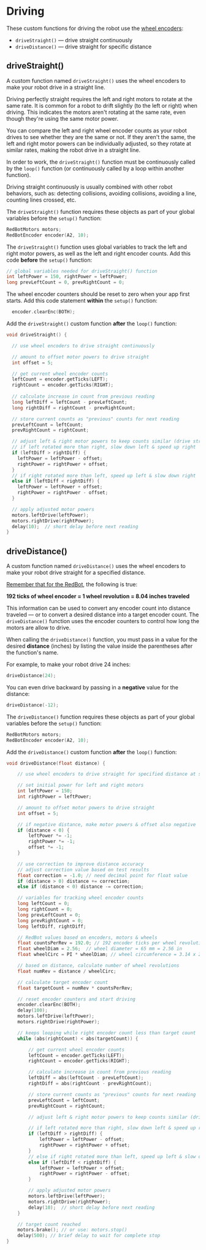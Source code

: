# Driving

These custom functions for driving the robot use the [wheel encoders](../physical-inputs/wheel-encoders.md):

* `driveStraight()` — drive straight continuously
* `driveDistance()` — drive straight for specific distance

## driveStraight\(\)

A custom function named `driveStraight()` uses the wheel encoders to make your robot drive in a straight line.

Driving perfectly straight requires the left and right motors to rotate at the same rate. It is common for a robot to drift slightly \(to the left or right\) when driving. This indicates the motors aren't rotating at the same rate, even though they're using the same motor power.

You can compare the left and right wheel encoder counts as your robot drives to see whether they are the same or not. If they aren't the same, the left and right motor powers can be individually adjusted, so they rotate at similar rates, making the robot drive in a straight line.

In order to work, the `driveStraight()` function must be continuously called by the `loop()` function \(or continuously called by a loop within another function\).

Driving straight continuously is usually combined with other robot behaviors, such as:  detecting collisions, avoiding collisions, avoiding a line, counting lines crossed, etc.

The `driveStraight()` function requires these objects as part of your global variables before the `setup()` function:

```cpp
RedBotMotors motors;
RedBotEncoder encoder(A2, 10);
```

The `driveStraight()` function uses global variables to track the left and right motor powers, as well as the left and right encoder counts. Add this code **before** the `setup()` function:

```cpp
// global variables needed for driveStraight() function
int leftPower = 150, rightPower = leftPower;
long prevLeftCount = 0, prevRightCount = 0;
```

The wheel encoder counters should be reset to zero when your app first starts. Add this code statement **within** the `setup()` function:

```cpp
  encoder.clearEnc(BOTH);
```

Add the `driveStraight()` custom function **after** the `loop()` function:

```cpp
void driveStraight() {

  // use wheel encoders to drive straight continuously

  // amount to offset motor powers to drive straight
  int offset = 5;

  // get current wheel encoder counts
  leftCount = encoder.getTicks(LEFT);
  rightCount = encoder.getTicks(RIGHT);
  
  // calculate increase in count from previous reading
  long leftDiff = leftCount - prevLeftCount;
  long rightDiff = rightCount - prevRightCount;

  // store current counts as "previous" counts for next reading
  prevLeftCount = leftCount;
  prevRightCount = rightCount;

  // adjust left & right motor powers to keep counts similar (drive straight)
  // if left rotated more than right, slow down left & speed up right
  if (leftDiff > rightDiff) {
    leftPower = leftPower - offset;
    rightPower = rightPower + offset;
  }
  // if right rotated more than left, speed up left & slow down right
  else if (leftDiff < rightDiff) {
    leftPower = leftPower + offset;
    rightPower = rightPower - offset;
  }

  // apply adjusted motor powers
  motors.leftDrive(leftPower);
  motors.rightDrive(rightPower);
  delay(10);  // short delay before next reading
}
```

## driveDistance\(\)

A custom function named `driveDistance()` uses the wheel encoders to make your robot drive straight for a specified distance.

[Remember that for the RedBot](../physical-inputs/wheel-encoders.md#calculate-distance-with-encoders), the following is true:

**192 ticks of wheel encoder = 1 wheel revolution = 8.04 inches traveled**

This information can be used to convert any encoder count into distance traveled — or to convert a desired distance into a target encoder count. The `driveDistance()` function uses the encoder counters to control how long the motors are allow to drive.

When calling the `driveDistance()` function, you must pass in a value for the desired **distance** \(inches\) by listing the value inside the parentheses after the function's name.

For example, to make your robot drive 24 inches:

```cpp
driveDistance(24);
```

You can even drive backward by passing in a **negative** value for the distance:

```cpp
driveDistance(-12);
```

The `driveDistance()` function requires these objects as part of your global variables before the `setup()` function:

```cpp
RedBotMotors motors;
RedBotEncoder encoder(A2, 10);
```

Add the `driveDistance()` custom function **after** the `loop()` function:

```cpp
void driveDistance(float distance) {

    // use wheel encoders to drive straight for specified distance at specified power

    // set initial power for left and right motors
    int leftPower = 150;
    int rightPower = leftPower;

    // amount to offset motor powers to drive straight
    int offset = 5;

    // if negative distance, make motor powers & offset also negative
    if (distance < 0) {
        leftPower *= -1;
        rightPower *= -1;
        offset *= -1;
    }

    // use correction to improve distance accuracy
    // adjust correction value based on test results
    float correction = -1.0; // need decimal point for float value
    if (distance > 0) distance += correction;
    else if (distance < 0) distance -= correction;

    // variables for tracking wheel encoder counts
    long leftCount = 0;
    long rightCount = 0;
    long prevLeftCount = 0;
    long prevRightCount = 0;
    long leftDiff, rightDiff;

    // RedBot values based on encoders, motors & wheels
    float countsPerRev = 192.0; // 192 encoder ticks per wheel revolution
    float wheelDiam = 2.56;  // wheel diameter = 65 mm = 2.56 in
    float wheelCirc = PI * wheelDiam; // wheel circumference = 3.14 x 2.56 in = 8.04 in

    // based on distance, calculate number of wheel revolutions
    float numRev = distance / wheelCirc;

    // calculate target encoder count
    float targetCount = numRev * countsPerRev;

    // reset encoder counters and start driving
    encoder.clearEnc(BOTH);
    delay(100);
    motors.leftDrive(leftPower);
    motors.rightDrive(rightPower);

    // keeps looping while right encoder count less than target count
    while (abs(rightCount) < abs(targetCount)) {

        // get current wheel encoder counts
        leftCount = encoder.getTicks(LEFT);
        rightCount = encoder.getTicks(RIGHT);

        // calculate increase in count from previous reading
        leftDiff = abs(leftCount - prevLeftCount);
        rightDiff = abs(rightCount - prevRightCount);

        // store current counts as "previous" counts for next reading
        prevLeftCount = leftCount;
        prevRightCount = rightCount;

        // adjust left & right motor powers to keep counts similar (drive straight)

        // if left rotated more than right, slow down left & speed up right
        if (leftDiff > rightDiff) {
            leftPower = leftPower - offset;
            rightPower = rightPower + offset;
        }
        // else if right rotated more than left, speed up left & slow down right
        else if (leftDiff < rightDiff) {
            leftPower = leftPower + offset;
            rightPower = rightPower - offset;
        }

        // apply adjusted motor powers
        motors.leftDrive(leftPower);
        motors.rightDrive(rightPower);
        delay(10);  // short delay before next reading
    }

    // target count reached
    motors.brake(); // or use: motors.stop()
    delay(500); // brief delay to wait for complete stop
}
```



